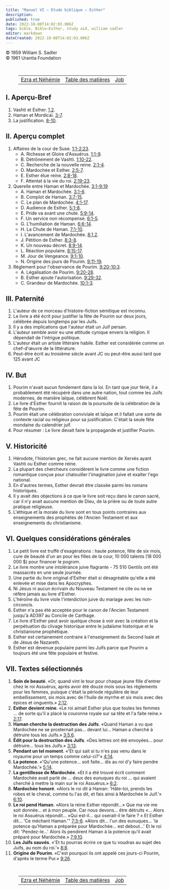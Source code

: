 ```yaml
---
title: "Manuel VI — Étude biblique — Esther"
description: 
published: true
date: 2022-10-08T14:02:03.086Z
tags: bible, Bible—Esther, study aid, william sadler
editor: markdown
dateCreated: 2022-10-08T14:02:03.086Z
---
```


<p class="v-card v-sheet theme--light grey lighten-3 px-2">© 1959 William S. Sadler<br>© 1961 Urantia Foundation</p>

<br>
<figure class="table chapter-navigator">
	<table>
		<tbody>
		<tr>
			<td><a href="/fr/article/William_S_Sadler/Workbook_6_Bible_Study/Study_1_12_Ezra_Nehemiah">Ezra et Néhémie</a></td>
			<td><a href="/fr/article/William_S_Sadler/Workbook_6_Bible_Study/Index">Table des matières</a></td>
			<td><a href="/fr/article/William_S_Sadler/Workbook_6_Bible_Study/Study_1_14_Job">Job</a></td>
		</tr>
		</tbody>
	</table>
</figure>


## I. Aperçu-Bref

1. Vashti et Esther. [1,2](/fr/Bible/Esther/1).
2. Haman et Mordicai. [3-7](/fr/Bible/Esther/3).
3. La justification. [8-10](/fr/Bible/Esther/8).

## II. Aperçu complet

1. Affaires de la cour de Suse. [1:1-2:23](/fr/Bible/Esther/1#v1).
	- A. Richesse et Gloire d'Assuérus. [1:1-9](/fr/Bible/Esther/1#v1).
	- B. Détrônement de Vashti. [1:10-22](/fr/Bible/Esther/1#v10).
	- C. Recherche de la nouvelle reine. [2:1-4](/fr/Bible/Esther/2#v1).
	- D. Mardochée et Esther. [2:5-7](/fr/Bible/Esther/2#v5).
	- E. Esther élue reine. [2:8-18](/fr/Bible/Esther/2#v8).
	- F. Attentat à la vie du roi. [2:19-23](/fr/Bible/Esther/2#v19).
2. Querelle entre Haman et Mardochée. [3:1-9:19](/fr/Bible/Esther/3#v1)
	- A. Haman et Mardochée. [3:1-6](/fr/Bible/Esther/3#v1).
	- B. Complot de Haman. [3:7-15](/fr/Bible/Esther/3#v7).
	- C. Le plan de Mardochée. [4:1-17](/fr/Bible/Esther/4#v1).
	- D. Audience de Esther. [5:1-8](/fr/Bible/Esther/5#v1).
	- E. Pride va avant une chute. [5:9-14](/fr/Bible/Esther/5#v9).
	- F. Un service non récompensé. [6:1-5](/fr/Bible/Esther/6#v1).
	- G. L'humiliation de Haman. [6:6-14](/fr/Bible/Esther/6#v6).
	- H. La Chute de Haman. [7:1-10](/fr/Bible/Esther/7#v1).
	- I. L'avancement de Mardochée. [8:1,2](/fr/Bible/Esther/8#v1).
	- J. Pétition de Esther. [8:3-8](/fr/Bible/Esther/8#v3).
	- K. Un nouveau décret. [8:9-14](/fr/Bible/Esther/8#v9).
	- L. Réaction populaire. [8:15-17](/fr/Bible/Esther/8#v15).
	- M. Jour de Vengeance. [9:1-10](/fr/Bible/Esther/9#v1).
	- N. Origine des jours de Pourim. [9:11-19](/fr/Bible/Esther/9#v11).
1. Règlement pour l'observance de Pourim. [9:20-10:3](/fr/Bible/Esther/9#v20).
	- A. Légalisation de Pourim. [9:20-28](/fr/Bible/Esther/9#v20).
	- B. Esther ajoute l'autorisation. [9:29-32](/fr/Bible/Esther/9#v29).
	- C. Grandeur de Mardochée. [10:1-3](/fr/Bible/Esther/10#v1).

## III. Paternité

1. L'auteur de ce morceau d'histoire-fiction sémitique est inconnu.
2. Le livre a été écrit pour justifier la fête de Pourim sur deux jours, célébrée depuis longtemps par les Juifs.
3. Il y a des implications que l'auteur était un Juif persan.
4. L'auteur semble avoir eu une attitude cynique envers la religion. Il dépendait de l'intrigue politique.
5. L'auteur était un artiste littéraire habile. Esther est considérée comme un chef-d'œuvre de la littérature.
6. Peut-être écrit au troisième siècle avant JC ou peut-être aussi tard que 125 avant JC

## IV. But

1. Pourim n'avait aucun fondement dans la loi. En tant que jour férié, il a probablement été récupéré dans une autre nation, tout comme les Juifs modernes, de manière laïque, célèbrent Noël.
2. Le livre d'Esther fournit la raison de la poursuite de la célébration de la fête de Pourim.
3. Pourim était une célébration conviviale et laïque et il fallait une sorte de contexte racial ou religieux pour sa justification. C'était la seule fête mondaine du calendrier juif.
4. Pour résumer : Le livre devait faire la propagande et justifier Pourim.

## V. Historicité

1. Hérodote, l'historien grec, ne fait aucune mention de Xerxès ayant Vashti ou Esther comme reine.
2. La plupart des chercheurs considèrent le livre comme une fiction romantique conçue pour chatouiller l'imagination juive et exalter l'ego national.
3. En d'autres termes, Esther devrait être classée parmi les romans historiques.
4. Il y avait des objections à ce que le livre soit reçu dans le canon sacré, car il n'y avait aucune mention de Dieu, de la prière ou de toute autre pratique religieuse.
5. L'éthique et la morale du livre sont en tous points contraires aux enseignements des prophètes de l'Ancien Testament et aux enseignements du christianisme.

## VI. Quelques considérations générales

1. Le petit livre est truffé d'exagérations : haute potence, fête de six mois, cure de beauté d'un an pour les filles de la cour, 10 000 talents (18 000 000 $) pour financer le pogrom.
2. Le livre montre une intolérance juive flagrante - 75 510 Gentils ont été massacrés en une seule journée.
3. Une partie du livre original d'Esther était si désagréable qu'elle a été enlevée et mise dans les Apocryphes.
4. Ni Jésus ni aucun écrivain du Nouveau Testament ne cite ou ne se réfère jamais au livre d'Esther.
5. L'héroïne du livre viole l'interdiction juive du mariage avec les non-circoncis.
6. Esther n'a pas été acceptée pour le canon de l'Ancien Testament jusqu'à AD397 au Concile de Carthage.
7. Le livre d'Esther peut avoir quelque chose à voir avec la création et la perpétuation du clivage historique entre le judaïsme historique et le christianisme prophétique.
8. Esther est certainement contraire à l'enseignement du Second Isaïe et de Jésus de Nazareth.
9. Esther est devenue populaire parmi les Juifs parce que Pourim a toujours été une fête populaire et festive.

## VII. Textes sélectionnés

1. **Soin de beauté**. «Or, quand vint le tour pour chaque jeune fille d'entrer chez le roi Assuérus, après avoir été douze mois sous les règlements pour les femmes, puisque c'était la période régulière de leur embellissement, six mois avec de l'huile de myrrhe et six mois avec des épices et onguents.» [2:12](/fr/Bible/Esther/2#v12).
2. **Esther devient reine**. «Le roi aimait Esther plus que toutes les femmes ... de sorte qu'il a placé la couronne royale sur sa tête et l'a faite reine.» [2:17](/fr/Bible/Esther/2#v17).
3. **Haman cherche la destruction des Juifs**. «Quand Haman a vu que Mardochée ne se prosternait pas... devant lui... Haman a cherché à détruire tous les Juifs.» [3:5,6](/fr/Bible/Esther/3#v5).
4. **Édit pour la destruction des Juifs**. «Des lettres ont été envoyées... pour détruire... tous les Juifs.» [3:13](/fr/Bible/Esther/3#v13).
5. **Pendant un tel moment**. «'Et qui sait si tu n'es pas venu dans le royaume pour un temps comme celui-ci?'» [4:14](/fr/Bible/Esther/4#v14).
6. **La potence**. «'Qu'une potence... soit faite... dis au roi d'y faire pendre Mardochée.'» [5:14](/fr/Bible/Esther/5#v14).
7. **La gentillesse de Mardochée**. «Et il a été trouvé écrit comment Mardochée avait parlé de ... deux des eunuques du roi ... qui avaient cherché à mettre la main sur le roi Assuérus.» [6:2](/fr/Bible/Esther/6#v2).
8. **Mardochée honoré**. «Alors le roi dit à Haman: 'Hâte-toi, prends les robes et le cheval, comme tu l'as dit, et fais ainsi à Mardochée le Juif.'» [6:10](/fr/Bible/Esther/6#v10 ).
9. **Le roi pend Haman**. «Alors la reine Esther répondit...» Que ma vie me soit donnée... et à mon peuple. Car nous devons... être détruits «... Alors le roi Assuérus répondit... »Qui est-il... qui oserait-il le faire ? » Et Esther dit... 'Ce méchant Haman.'" [7:3-6](/fr/Bible/Esther/7#v3).
	«Alors dit... l'un des eunuques... 'la potence qu'Haman a préparée pour Mardochée... est debout...' Et le roi dit: 'Pendez-le...' Alors ils pendirent Haman à la potence qu'il avait préparé pour Mardochée.» [7:9,10](/fr/Bible/Esther/7#v9).
10. **Les Juifs sauvés**. «'Et tu pourras écrire ce que tu voudras au sujet des Juifs, au nom du roi.'» [8:8](/fr/Bible/Esther/8#v8).
11. **Origine de Pourim**. «C'est pourquoi ils ont appelé ces jours-ci Pourim, d'après le terme Pur.» [9:26](/fr/Bible/Esther/9#v26).


<br>
<figure class="table chapter-navigator">
	<table>
		<tbody>
		<tr>
			<td><a href="/fr/article/William_S_Sadler/Workbook_6_Bible_Study/Study_1_12_Ezra_Nehemiah">Ezra et Néhémie</a></td>
			<td><a href="/fr/article/William_S_Sadler/Workbook_6_Bible_Study/Index">Table des matières</a></td>
			<td><a href="/fr/article/William_S_Sadler/Workbook_6_Bible_Study/Study_1_14_Job">Job</a></td>
		</tr>
		</tbody>
	</table>
</figure>